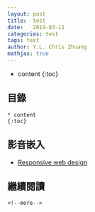 ```yaml
---
layout: post
title:  test
date:   2019-03-11
categories: test
tags: test
author: Y.L. Chris Zhuang
mathjax: true
---
```


* content
{:toc}
## 目錄

```` * content
* content
{:toc} 
````

## 影音嵌入

- [Responsive web design](http://embedresponsively.com/)

## 繼續閱讀

```` <!--more-->
<!--more-->
````

